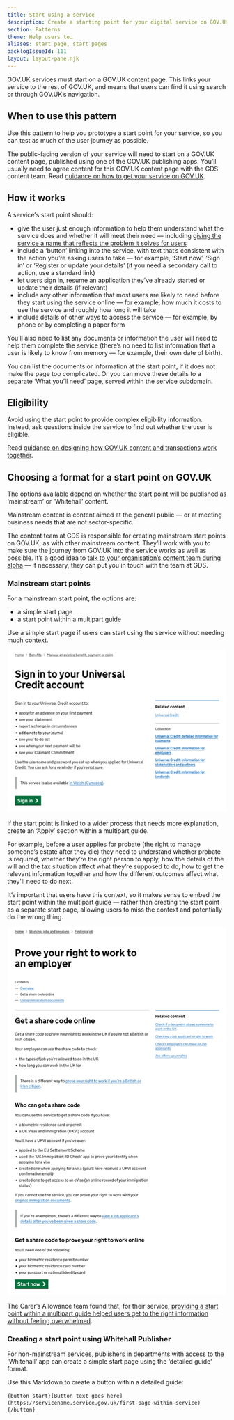 ```yaml
---
title: Start using a service
description: Create a starting point for your digital service on GOV.UK
section: Patterns
theme: Help users to…
aliases: start page, start pages
backlogIssueId: 111
layout: layout-pane.njk
---
```


GOV.UK services must start on a GOV.UK content page. This links your service to the rest of GOV.UK, and means that users can find it using search or through GOV.UK’s navigation.

## When to use this pattern

Use this pattern to help you prototype a start point for your service, so you can test as much of the user journey as possible.

The public-facing version of your service will need to start on a GOV.UK content page, published using one of the GOV.UK publishing apps. You’ll usually need to agree content for this GOV.UK content page with the GDS content team. Read [guidance on how to get your service on GOV.UK](https://www.gov.uk/service-manual/service-assessments/get-your-service-on-govuk).

## How it works

A service's start point should:

- give the user just enough information to help them understand what the service does and whether it will meet their need — including [giving the service a name that reflects the problem it solves for users](https://www.gov.uk/service-manual/design/naming-your-service)
- include a ‘button’ linking into the service, with text that’s consistent with the action you’re asking users to take — for example, ‘Start now’, ‘Sign in’ or ‘Register or update your details’ (if you need a secondary call to action, use a standard link)
- let users sign in, resume an application they’ve already started or update their details (if relevant)
- include any other information that most users are likely to need before they start using the service online — for example, how much it costs to use the service and roughly how long it will take
- include details of other ways to access the service — for example, by phone or by completing a paper form

You’ll also need to list any documents or information the user will need to help them complete the service (there’s no need to list information that a user is likely to know from memory — for example, their own date of birth).

You can list the documents or information at the start point, if it does not make the page too complicated. Or you can move these details to a separate ‘What you’ll need’ page, served within the service subdomain.

## Eligibility

Avoid using the start point to provide complex eligibility information. Instead, ask questions inside the service to find out whether the user is eligible.

Read [guidance on designing how GOV.UK content and transactions work together](https://www.gov.uk/service-manual/design/govuk-content-transactions).

## Choosing a format for a start point on GOV.UK

The options available depend on whether the start point will be published as ‘mainstream’ or ‘Whitehall’ content.

Mainstream content is content aimed at the general public — or at meeting business needs that are not sector-specific.

The content team at GDS is responsible for creating mainstream start points on GOV.UK, as with other mainstream content. They’ll work with you to make sure the journey from GOV.UK into the service works as well as possible. It’s a good idea to [talk to your organisation’s content team during alpha](https://www.gov.uk/service-manual/service-assessments/get-your-service-on-govuk#before-your-alpha-assessment) — if necessary, they can put you in touch with the team at GDS.


### Mainstream start points

For a mainstream start point, the options are:

- a simple start page
- a start point within a multipart guide

Use a simple start page if users can start using the service without needing much context.

![A screenshot showing an example of a simple start page from the coronavirus shielding support service. The page includes a heading, text to explain who can use the service, and a start button labelled 'Register or update your details'.](simple-start-page.png)

If the start point is linked to a wider process that needs more explanation, create an ‘Apply’ section within a multipart guide.

For example, before a user applies for probate (the right to manage someone’s estate after they die) they need to understand whether probate is required, whether they’re the right person to apply, how the details of the will and the tax situation affect what they’re supposed to do, how to get the relevant information together and how the different outcomes affect what they'll need to do next.

It’s important that users have this context, so it makes sense to embed the start point within the multipart guide — rather than creating the start point as a separate start page, allowing users to miss the context and potentially do the wrong thing.

![A screenshot showing an example of a start point within a multipart guide. The page is shown as part of a set of pages and its body text explains what the user will need to use the service, followed by a start button labelled 'Apply now'.](multipart-guide-start-point.png)

The Carer’s Allowance team found that, for their service, [providing a start point within a multipart guide helped users get to the right information without feeling overwhelmed](https://dwpdigital.blog.gov.uk/2014/07/24/improving-to-the-carers-allowance-guide/).

### Creating a start point using Whitehall Publisher

For non-mainstream services, publishers in departments with access to the ‘Whitehall’ app can create a simple start page using the ‘detailed guide’ format.

Use this Markdown to create a button within a detailed guide:

```plaintext
{button start}[Button text goes here](https://servicename.service.gov.uk/first-page-within-service){/button}
```
